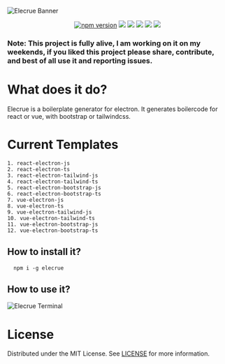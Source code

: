 
![Elecrue Banner](https://user-images.githubusercontent.com/63385587/139525850-98ec4309-7f19-4bc3-803f-4e2d978c0d15.png)

<div align="center">
<a href="https://badge.fury.io/js/elecrue" target="_blank" ><img src="https://badge.fury.io/js/elecrue.svg" alt="npm version"/></a>
<img src="https://img.shields.io/badge/Electron-2B2E3A?style=for-the-badge&logo=electron&logoColor=9FEAF9"/>
<img src="https://img.shields.io/badge/Vue.js-35495E?style=for-the-badge&logo=vuedotjs&logoColor=4FC08D"/>
<img src="https://img.shields.io/badge/React-20232A?style=for-the-badge&logo=react&logoColor=61DAFB"/>
<img src="https://img.shields.io/badge/Tailwind_CSS-38B2AC?style=for-the-badge&logo=tailwind-css&logoColor=white"/>
<img src="https://img.shields.io/badge/Bootstrap-563D7C?style=for-the-badge&logo=bootstrap&logoColor=white"/>
</div>

### Note: This project is fully alive, I am working on it on my weekends, if you liked this project please share, contribute, and best of all use it and reporting issues.


# What does it do?
Elecrue is a boilerplate generator for electron. It generates boilercode for react or vue, with bootstrap or tailwindcss.

# Current Templates
```
1. react-electron-js
2. react-electron-ts
3. react-electron-tailwind-js
4. react-electron-tailwind-ts
5. react-electron-bootstrap-js
6. react-electron-bootstrap-ts
7. vue-electron-js
8. vue-electron-ts
9. vue-electron-tailwind-js
10. vue-electron-tailwind-ts
11. vue-electron-bootstrap-js
12. vue-electron-bootstrap-ts
```

## How to install it?
```
  npm i -g elecrue
```
## How to use it?
![Elecrue Terminal](https://user-images.githubusercontent.com/63385587/138876771-35d37d08-d893-4394-9043-02d7cc70d8f6.png)


# License
Distributed under the MIT License. See [LICENSE](https://github.com/RajvirSingh1313/Elecrue/blob/master/LICENSE) for more information.
